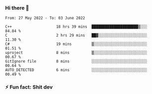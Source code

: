### Hi there 👋
<!--START_SECTION:waka-->

```text
From: 27 May 2022 - To: 03 June 2022

C++                    18 hrs 39 mins  █████████████████████▒░░░   84.84 %
C                      2 hrs 29 mins   ██▓░░░░░░░░░░░░░░░░░░░░░░   11.30 %
C#                     19 mins         ▒░░░░░░░░░░░░░░░░░░░░░░░░   01.51 %
uproject               8 mins          ▒░░░░░░░░░░░░░░░░░░░░░░░░   00.67 %
GitIgnore file         8 mins          ░░░░░░░░░░░░░░░░░░░░░░░░░   00.64 %
AUTO_DETECTED          6 mins          ░░░░░░░░░░░░░░░░░░░░░░░░░   00.49 %
```

<!--END_SECTION:waka-->
<!--
**TG4LAaron/TG4LAaron** is a ✨ _special_ ✨ repository because its `README.md` (this file) appears on your GitHub profile.

Here are some ideas to get you started:

- 🔭 I’m currently working on ...
- 🌱 I’m currently learning ...
- 👯 I’m looking to collaborate on ...
- 🤔 I’m looking for help with ...
- 💬 Ask me about ...
- 📫 How to reach me: ...
- 😄 Pronouns: ...
- ⚡ Fun fact: ...
-->
### ⚡ Fun fact: Shit dev
